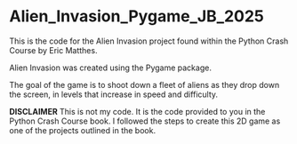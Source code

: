 # Alien_Invasion_Pygame_JB_2025
This is the code for the Alien Invasion project found within the Python Crash Course by Eric Matthes.

Alien Invasion was created using the Pygame package.

The goal of the game is to shoot down a fleet of aliens as they drop down the screen, in levels that increase in speed and difficulty.

**DISCLAIMER** 
This is not my code. It is the code provided to you in the Python Crash Course book. I followed the steps to create this 2D game as one of the projects outlined in the book.
